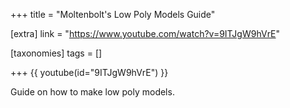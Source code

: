 +++
title = "Moltenbolt's Low Poly Models Guide"

[extra]
link = "https://www.youtube.com/watch?v=9ITJgW9hVrE"

[taxonomies]
tags = []

+++
{{ youtube(id="9ITJgW9hVrE") }}

Guide on how to make low poly models.
